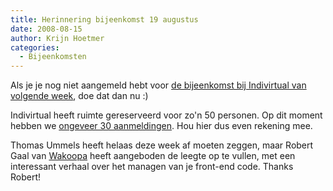 ```yaml
---
title: Herinnering bijeenkomst 19 augustus
date: 2008-08-15
author: Krijn Hoetmer
categories: 
  - Bijeenkomsten
---
```

Als je je nog niet aangemeld hebt voor [de bijeenkomst bij Indivirtual van volgende week](/blog/2008/07/bijeenkomst-augustus), doe dat dan nu :)

Indivirtual heeft ruimte gereserveerd voor zo'n 50 personen. Op dit moment hebben we [ongeveer 30 aanmeldingen](/bijeenkomsten/planning). Hou hier dus even rekening mee.

Thomas Ummels heeft helaas deze week af moeten zeggen, maar Robert Gaal van [Wakoopa](http://wakoopa.com/) heeft aangeboden de leegte op te vullen, met een interessant verhaal over het managen van je front-end code. Thanks Robert!
